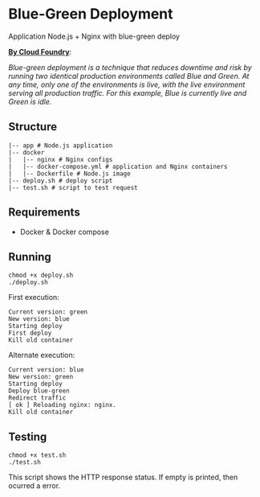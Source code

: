 # Blue-Green Deployment

Application Node.js + Nginx with blue-green deploy

**[By Cloud Foundry](https://docs.cloudfoundry.org/devguide/deploy-apps/blue-green.html)**:

*Blue-green deployment is a technique that reduces downtime and risk by running two identical production environments called Blue and Green. At any time, only one of the environments is live, with the live environment serving all production traffic. For this example, Blue is currently live and Green is idle.*

## Structure

```
|-- app # Node.js application
|-- docker
|   |-- nginx # Nginx configs
|   |-- docker-compose.yml # application and Nginx containers
|   |-- Dockerfile # Node.js image
|-- deploy.sh # deploy script
|-- test.sh # script to test request
```

## Requirements

- Docker & Docker compose

## Running
```
chmod +x deploy.sh
./deploy.sh
```

First execution:
```
Current version: green
New version: blue
Starting deploy
First deploy
Kill old container
```

Alternate execution:
```
Current version: blue
New version: green
Starting deploy
Deploy blue-green
Redirect traffic
[ ok ] Reloading nginx: nginx.
Kill old container
```

## Testing
```
chmod +x test.sh
./test.sh
```

This script shows the HTTP response status. If empty is printed, then ocurred a error.